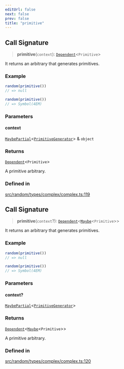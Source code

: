 ```yaml
---
editUrl: false
next: false
prev: false
title: "primitive"
---
```


## Call Signature

> **primitive**(`context`): [`Dependent`](/api/interfaces/dependent/)\<`Primitive`\>

It returns an arbitrary that generates primitives.

### Example
```ts
random(primitive())
// => null

random(primitive())
// => Symbol(4EM)
```

### Parameters

#### context

[`MaybePartial`](/api/type-aliases/maybepartial/)\<[`PrimitiveGenerator`](/api/interfaces/primitivegenerator/)\> & `object`

### Returns

[`Dependent`](/api/interfaces/dependent/)\<`Primitive`\>

A primitive arbitrary.

### Defined in

[src/random/types/complex/complex.ts:119](https://github.com/skyleague/axioms/blob/75fb1c5c977f1940e84e5cdcef2be336d1fd81da/src/random/types/complex/complex.ts#L119)

## Call Signature

> **primitive**(`context`?): [`Dependent`](/api/interfaces/dependent/)\<[`Maybe`](/api/type-aliases/maybe/)\<`Primitive`\>\>

It returns an arbitrary that generates primitives.

### Example
```ts
random(primitive())
// => null

random(primitive())
// => Symbol(4EM)
```

### Parameters

#### context?

[`MaybePartial`](/api/type-aliases/maybepartial/)\<[`PrimitiveGenerator`](/api/interfaces/primitivegenerator/)\>

### Returns

[`Dependent`](/api/interfaces/dependent/)\<[`Maybe`](/api/type-aliases/maybe/)\<`Primitive`\>\>

A primitive arbitrary.

### Defined in

[src/random/types/complex/complex.ts:120](https://github.com/skyleague/axioms/blob/75fb1c5c977f1940e84e5cdcef2be336d1fd81da/src/random/types/complex/complex.ts#L120)
